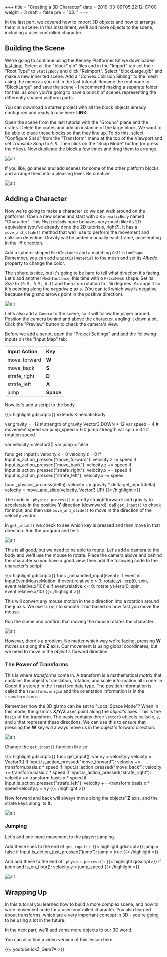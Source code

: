 +++
title = "Creating a 3D Character"
date = 2019-03-09T05:22:12-07:00
weight = 3
draft = false
pre = "03. "
+++

In the last part, we covered how
to import 3D objects and how to arrange them in a scene. In this installment,
we'll add more objects to the scene, including a user-controlled character.

## Building the Scene

We're going to continue using the Kenney Platformer Kit we downloaded [last time](/blog/2019/03/godot_31_3d_part02/). Select all the "block*.glb" files and in the
"Import" tab set their "Root Type" to `StaticBody` and click "Reimport". Select
"blockLarge.glb" and make a new inherited scene. Add a "Convex Collision Sibling"
to the mesh using the menu as you did in the last tutorial. Rename the root node
to "BlockLarge" and save the scene - I recommend making a separate folder for
this, as soon you're going to have a bunch of scenes representing the
differently shaped platform parts.

You can download a starter project with all the block objects already configured
and ready to use here: **LINK**

Open the scene from the last tutorial with the "Ground" plane and the crates.
Delete the crates and add an instance of the large block. We want to be able
to place these blocks so that they line up. To do this, select "Configure Snap"
from the "Transform" menu at the top of the Viewport and set _Translate Snap_
to `0.5`. Then click on the "Snap Mode" button (or press the **`Y`** key). Now
duplicate the block a few times and drag them to arrange.

![alt](/godot_recipes/img/g101_03_01.png)

If you like, go ahead and add scenes for some of the other platform blocks and
arrange them into a pleasing level. Be creative!

![alt](/godot_recipes/img/g101_03_02.png)

## Adding a Character

Now we're going to make a character so we can walk around on the platforms.
Open a new scene and start with a `KinematicBody` named "Character". This
`PhysicsBody` node behaves very much like its 2D equivalent (you've already
done the 2D tutorials, right?). It has a `move_and_slide()` method that we'll
use to perform the movement and collision detection. Gravity will be added
manually each frame, accelerating in the **-Y** direction.

Add a sphere-shaped `MeshInstance` and a matching `CollisionShape`. Remember,
you can add a `SpatialMaterial` to the mesh and set its _Albedo_ property to
change the color.

The sphere is nice, but it's going to be hard to tell what direction it's
facing. Let's add another `MeshInstance`, this time with a `PrismMesh` shape.
Set its _Size_ to `(0.5, 0.5, 0.1)` and then its **x** rotation to `-90`
degrees. Arrange it so it's pointing along the *negative* **z** axis. (You can
tell which way is negative because the gizmo arrows point in the positive
direction).

![alt](/godot_recipes/img/g101_03_03.png)

Let's also add a `Camera` to the scene, so it will follow the player around.
Position the camera behind and above the character, angling it down a bit. Click
the "Preview" button to check the camera's view.

Before we add a script, open the "Project Settings" and add the following inputs
on the "Input Map" tab:

Input Action | Key
:------------|:---
move_forward | **W**
move_back | **S**
strafe_right | **D**
strafe_left | **A**
jump | **Space**

Now let's add a script to the body.

{{< highlight gdscript>}}
extends KinematicBody

var gravity = -12  # strength of gravity Vector3.DOWN * 12
var speed = 4  # movement speed
var jump_speed = 6  # jump strength
var spin = 0.1  # rotation speed

var velocity = Vector3()
var jump = false

func get_input():
    velocity.x = 0
    velocity.z = 0
    if Input.is_action_pressed("move_forward"):
        velocity.z -= speed
    if Input.is_action_pressed("move_back"):
        velocity.z += speed
    if Input.is_action_pressed("strafe_right"):
        velocity.x += speed
    if Input.is_action_pressed("strafe_left"):
        velocity.x -= speed

func _physics_process(delta):
    velocity += gravity * delta
    get_input(delta)
    velocity = move_and_slide(velocity, Vector3.UP)
{{< /highlight >}}

The code in `_physics_process()` is pretty straightforward: add gravity to
accelerate in the positive **Y** direction (downward), call `get_input()` to
check for input, and then use `move_and_slide()` to move in the direction
of the velocity vector.

In `get_input()` we check to see which key is pressed and then move in that
direction. Run the program and test:

![alt](/godot_recipes/img/g101_03_04.gif)

This is all good, but we need to be able to rotate. Let's add a camera to the
body and we'll use the mouse to rotate. Place the camera above and behind the
character so you have a good view, then add the following code to the character's
script:

{{< highlight gdscript>}}
func _unhandled_input(event):
    if event is InputEventMouseMotion:
        if event.relative.x > 0:
            rotate_y(-lerp(0, spin, event.relative.x/10))
        elif event.relative.x < 0:
            rotate_y(-lerp(0, spin, event.relative.x/10)
{{< /highlight >}}

This will convert any mouse motion in the x direction into a rotation around
the **y** axis. We use `lerp()` to smooth it out based on how fast you move
the mouse.

Run the scene and confirm that moving the mouse rotates the character:

![alt](/godot_recipes/img/g101_03_05.gif)

However, there's a problem. No matter which way we're facing, pressing **W**
moves us along the **Z** axis. Our movement is using global coordinates, but
we need to move in the _object's_ forward direction.

### The Power of Transforms

This is where _transforms_ come in. A transform is a mathematical _matrix_ that
contains the object's translation, rotation, and scale information all in one. In
Godot it's stored in the `Transform` data type. The position information is
called the `transform.origin` and the orientation information is in the
`transform.basis`.

Remember how the 3D gizmo can be set to "Local Space Mode"? When in this mode,
the gizmo's **X/Y/Z** axes point along the _object's_ axes. This is the `basis`
of the transform. The basis contains three `Vector3` objects callsd `x`, `y`,
and `z` that represent these directions. We can use this to ensure that pressing
the **W** key will always move us in the object's forward direction.

![alt](/godot_recipes/img/g101_03_07.gif)

Change the `get_input()` function like so:

{{< highlight gdscript>}}
func get_input():
    var vy = velocity.y
    velocity = Vector3()
    if Input.is_action_pressed("move_forward"):
        velocity += -transform.basis.z * speed
    if Input.is_action_pressed("move_back"):
        velocity += transform.basis.z * speed
    if Input.is_action_pressed("strafe_right"):
        velocity += transform.basis.x * speed
    if Input.is_action_pressed("strafe_left"):
        velocity += -transform.basis.x * speed
    velocity.y = vy
{{< /highlight >}}

Now forward and back will always move along the objects' **Z** axis, and the
strafe keys along its **X**.

![alt](/godot_recipes/img/g101_03_06.gif)

### Jumping

Let's add one more movement to the player: jumping.

Add these lines to the end of `get_input()`:
{{< highlight gdscript>}}
    jump = false
    if Input.is_action_just_pressed("jump"):
        jump = true
{{< /highlight >}}

And add these to the end of `_physics_process()`:
{{< highlight gdscript>}}
    if jump and is_on_floor():
        velocity.y = jump_speed
{{< /highlight >}}

![alt](/godot_recipes/img/g101_03_08.gif)

## Wrapping Up

In this tutorial you learned how to build a more complex scene, and how to write
movement code for a user-controlled character. You also learned about transforms,
which are a very important concept in 3D - you're going to be using a lot in the
future.

In the next part, we'll add some more objects to our 3D world.

You can also find a video version of this lesson here:

{{< youtube ickZ_Genr7A >}}
<!--
<iframe width="392" height="221" src="https://www.youtube.com/embed/ickZ_Genr7A" frameborder="0" allowfullscreen></iframe> -->